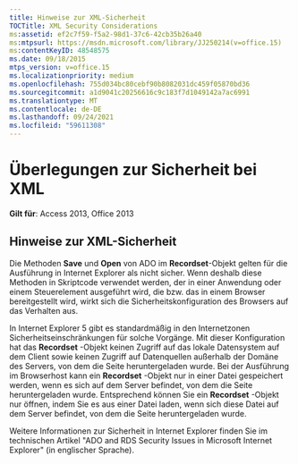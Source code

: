 ```yaml
---
title: Hinweise zur XML-Sicherheit
TOCTitle: XML Security Considerations
ms:assetid: ef2c7f59-f5a2-98d1-37c6-42cb35b26a40
ms:mtpsurl: https://msdn.microsoft.com/library/JJ250214(v=office.15)
ms:contentKeyID: 48548575
ms.date: 09/18/2015
mtps_version: v=office.15
ms.localizationpriority: medium
ms.openlocfilehash: 755d034bc80cebf90b8082031dc459f05870bd36
ms.sourcegitcommit: a1d9041c20256616c9c183f7d1049142a7ac6991
ms.translationtype: MT
ms.contentlocale: de-DE
ms.lasthandoff: 09/24/2021
ms.locfileid: "59611308"
---
```

# <a name="xml-security-considerations"></a>Überlegungen zur Sicherheit bei XML


**Gilt für**: Access 2013, Office 2013

## <a name="xml-security-considerations"></a>Hinweise zur XML-Sicherheit

Die Methoden **Save** und **Open** von ADO im **Recordset**-Objekt gelten für die Ausführung in Internet Explorer als nicht sicher. Wenn deshalb diese Methoden in Skriptcode verwendet werden, der in einer Anwendung oder einem Steuerelement ausgeführt wird, die bzw. das in einem Browser bereitgestellt wird, wirkt sich die Sicherheitskonfiguration des Browsers auf das Verhalten aus.

In Internet Explorer 5 gibt es standardmäßig in den Internetzonen Sicherheitseinschränkungen für solche Vorgänge. Mit dieser Konfiguration hat das **Recordset** -Objekt keinen Zugriff auf das lokale Datensystem auf dem Client sowie keinen Zugriff auf Datenquellen außerhalb der Domäne des Servers, von dem die Seite heruntergeladen wurde. Bei der Ausführung im Browserhost kann ein **Recordset** -Objekt nur in einer Datei gespeichert werden, wenn es sich auf dem Server befindet, von dem die Seite heruntergeladen wurde. Entsprechend können Sie ein **Recordset** -Objekt nur öffnen, indem Sie es aus einer Datei laden, wenn sich diese Datei auf dem Server befindet, von dem die Seite heruntergeladen wurde.

Weitere Informationen zur Sicherheit in Internet Explorer finden Sie im technischen Artikel "ADO and RDS Security Issues in Microsoft Internet Explorer" (in englischer Sprache).

